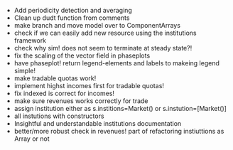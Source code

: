 * Add periodicity detection and averaging
* Clean up dudt function from comments
* make branch and move model over to ComponentArrays
* check if we can easily add new resource using the institutions framework
* check why sim! does not seem to terminate at steady state?!
* fix the scaling of the vector field in phaseplots
* have phaseplot! return legend-elements and labels to makeing legend simple!
* make tradable quotas work!
* implement highst incomes first for tradable quotas!
* fix indexed is correct for incomes!
* make sure revenues works correctly for trade
* assign institution either as s.institions=Market() or s.instution=[Market()]
* all instutions with constructors
* Insightful and understandable institutions documentation
* better/more robust check in revenues! part of refactoring instiuttions as Array or not